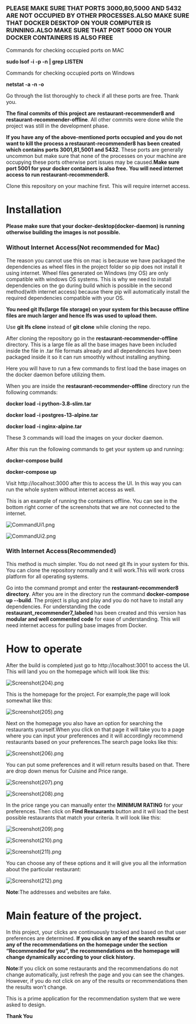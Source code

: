 <h3>PLEASE MAKE SURE THAT PORTS 3000,80,5000 AND 5432 ARE NOT OCCUPIED BY OTHER PROCESSES.ALSO MAKE SURE THAT DOCKER DESKTOP ON YOUR COMPUTER IS RUNNING.ALSO MAKE SURE THAT PORT 5000 ON YOUR DOCKER CONTAINERS IS ALSO FREE</h3>

Commands for checking occupied ports on MAC

**sudo lsof -i -p -n | grep LISTEN** 

Commands for checking occupied ports on Windows

**netstat -a -n -o**

Go through the list thoroughly to check if all these ports are free. Thank you.

**The final commits of this project are** **restaurant-recommender8 and restaurant-recommender-offline**. All other commits were done while the project was still in the development phase.

**If you have any of the above-mentioned ports occupied and you do not want to kill the process a restaurant-recommender8 has been created which contains ports 3001,81,5001 and 5432**. These ports are generally uncommon but make sure that none of the processes on your machine are occupying these ports otherwise port issues may be caused.**Make sure port 5001 for your docker containers is also free.** **You will need internet access to run restaurant-recommender8.**

Clone this repository on your machine first. This will require internet access.

<h1>Installation</h1>

**Please make sure that your docker-desktop(docker-daemon) is running otherwise building the images is not possible.**

<h3>Without Internet Access(Not recommended for Mac)</h3>

The reason you cannot use this on mac is because we have packaged the dependencies as wheel files in the project folder so pip does not install it using internet. Wheel files generated on Windows (my OS) are only compatible with windows OS systems. This is why we need to install dependencies on the go during build which is possible in the second method(with internet access) because there pip will automatically install the required dependencies compatible with your OS.

**You need git lfs(large file storage) on your system for this because offline files are much larger and hence lfs was used to upload them.**

Use **git lfs clone** instead of **git clone** while cloning the repo.

After cloning the repository go in the **restaurant-recommender-offline** directory. This is a large file as all the base images have been included inside the file in .tar file formats already and all dependencies have been packaged inside it so it can run smoothly without installing anything.

Here you will have to run a few commands to first load the base images on the docker daemon before utilizing them.

When you are inside the **restaurant-recommender-offline** directory run the following commands:

**docker load -i python-3.8-slim.tar**

**docker load -i postgres-13-alpine.tar**

**docker load -i nginx-alpine.tar**

These 3 commands will load the images on your docker daemon.

After this run the following commands to get your system up and running:

**docker-compose build**

**docker-compose up**

Visit http://localhost:3000 after this to access the UI. In this way you can run the whole system without internet access as well.

This is an example of running the containers offline. You can see in the bottom right corner of the screenshots that we are not connected to the internet.

![CommandUi1.png](https://github.com/Greyshm-Kumar/JTP_proj/blob/main/JTP_Screenshots/CommandUi1.png)

![CommandUi2.png](https://github.com/Greyshm-Kumar/JTP_proj/blob/main/JTP_Screenshots/CommandUi2.png)

<h3>With Internet Access(Recommended)</h3>

This method is much simpler. You do not need git lfs in your system for this. You can clone the repository normally and it will work.This will work cross platform for all operating systems.

Go into the command prompt and enter the **restaurant-recommender8 directory**. After you are in the directory run the command **docker-compose up --build**.  The project is plug and play and you do not have to install any dependencies. For understanding the code **restaurant_recommender7_labeled** has been created and this version has **modular and well commented code** for ease of understanding. This will need internet access for pulling base images from Docker.

<h1>How to operate</h1>

After the build is completed just go to http://localhost:3001 to access the UI. This will land you on the homepage which will look like this:

![Screenshot(204).png](https://github.com/Greyshm-Kumar/JTP_proj/blob/main/JTP_Screenshots/Screenshot%20(204).png?raw=true)

This is the homepage for the project. For example,the page will look somewhat like this:

![Screenshot(205).png](https://github.com/Greyshm-Kumar/JTP_proj/blob/main/JTP_Screenshots/Screenshot%20(205).png?raw=true)

Next on the homepage you also have an option for searching the restaurants yourself.When you click on that page it will take you to a page where you can input your preferences and it will accordingly recommend restaurants based on your preferences.The search page looks like this:

![Screenshot(206).png](https://github.com/Greyshm-Kumar/JTP_proj/blob/main/JTP_Screenshots/Screenshot%20(206).png?raw=true)

You can put some preferences and it will return results based on that. There are drop down menus for Cuisine and Price range.

![Screenshot(207).png](https://github.com/Greyshm-Kumar/JTP_proj/blob/main/JTP_Screenshots/Screenshot%20(207).png?raw=true)

![Screenshot(208).png](https://github.com/Greyshm-Kumar/JTP_proj/blob/main/JTP_Screenshots/Screenshot%20(208).png?raw=true)


In the price range you can manually enter the **MINIMUM RATING** for your preferences. Then click on **Find Restaurants** button and it will load the best possible restaurants that match your criteria. It will look like this:



![Screenshot(209).png](https://github.com/Greyshm-Kumar/JTP_proj/blob/main/JTP_Screenshots/Screenshot%20(209).png?raw=true)

![Screenshot(210).png](https://github.com/Greyshm-Kumar/JTP_proj/blob/main/JTP_Screenshots/Screenshot%20(210).png?raw=true)

![Screenshot(211).png](https://github.com/Greyshm-Kumar/JTP_proj/blob/main/JTP_Screenshots/Screenshot%20(211).png?raw=true)

You can choose any of these options and it will give you all the information about the particular restaurant:


![Screenshot(212).png](https://github.com/Greyshm-Kumar/JTP_proj/blob/main/JTP_Screenshots/Screenshot%20(212).png?raw=true)


**Note**:The addresses and websites are fake.


<h1>Main feature of the project.</h1>

In this project, your clicks are continuously tracked and based on that user preferences are determined. **If you click on any of the search results or any of the recommendations on the homepage under the section “Recommended for you”, the recommendations on the homepage will change dynamically according to your click history.** 

**Note**:If you click on some restaurants and the recommendations do not change automatically, just refresh the page and you can see the changes. However, if you do not click on any of the results or recommendations then the results won’t change.

This is a prime application for the recommendation system that we were asked to design.

**Thank You**
